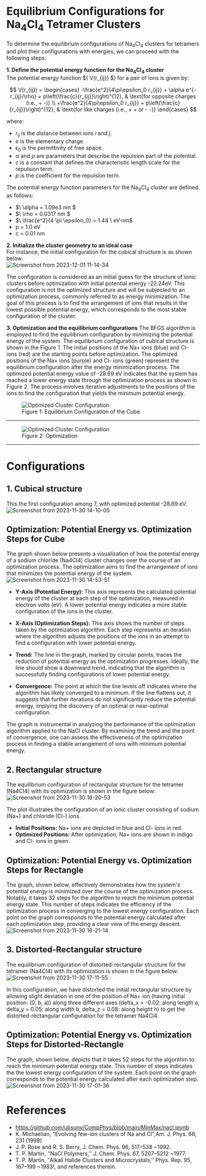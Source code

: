 # Equilibrium Configurations for Na<sub>4</sub>Cl<sub>4</sub> Tetramer Clusters

To determine the equilibrium configurations of Na<sub>4</sub>Cl<sub>4</sub> clusters for tetramers and plot their configurations with energies, we can proceed with the following steps:

**1. Define the potential energy function for the Na<sub>4</sub>Cl<sub>4</sub> cluster**    
The potential energy function $\( V(r_{ij}) \$) for a pair of ions is given by:

$$
V(r_{ij}) = 
\begin{cases} 
-\frac{e^2}{4\pi\epsilon_0 r_{ij}} + \alpha e^{-r_{ij}/\rho} + p\left(\frac{c}{r_{ij}}\right)^{12}, & \text{for opposite charges (i.e., + -)} \\
+\frac{e^2}{4\pi\epsilon_0 r_{ij}} + p\left(\frac{c}{r_{ij}}\right)^{12}, & \text{for like charges (i.e., + + or - -)} 
\end{cases}
$$

where:
- $r_{ij}$ is the distance between ions $i$ and $j$.
- $e$ is the elementary charge.
- $\epsilon_0$ is the permittivity of free space.
- $\alpha$ and $\rho$ are parameters that describe the repulsion part of the potential.
- $c$ is a constant that defines the characteristic length scale for the repulsion term.
- $p$ is the coefficient for the repulsion term.


The potential energy function parameters for the Na<sub>4</sub>Cl<sub>4</sub> cluster are defined as follows:
- $\ \alpha  = 1.09e3 nm $
- $\ \rho = 0.0317 nm $
- $\ \frac{e^2}{4 \pi \epsilon_0} = 1.44 \ eV·nm$
- p = 1.0 eV
- c = 0.01 nm


**2. Initialize the cluster geometry to an ideal case**  
For instance, the initial configuration for the cubical structure is as shown below:  
![Screenshot from 2023-12-01 11-14-34](https://github.com/tirthbha/23-Homework7G1/assets/143649367/df3f6377-72f2-425e-b67c-17fde26ac505)  

The configuration is considered as an initial guess for the structure of ionic clusters before optimization with initial potential energy -22.24eV. This configuration is not the optimized structure and will be subjected to an optimization process, commonly referred to as energy minimization. The goal of this process is to find the arrangement of ions that results in the lowest possible potential energy, which corresponds to the most stable configuration of the cluster.


**3. Optimization and  the equilibrium configurations**
   The BFGS algorithm is employed to find the equilibrium configuration by minimizing the potential energy of the system. The equilibrium configuration of cubical structure is shown in the Figure 1. The initial positions of the Na+ ions (blue) and Cl- ions (red) are the starting points before optimization. The optimized positions of the Na+ ions (purple) and Cl- ions (green) represent the equilibrium configuration after the energy minimization process. The optimized potential energy value of -28.69 eV indicates that the system has reached a lower energy state through the optimization process as shown in Figure 2. The process involves iterative adjustments to the positions of the ions to find the configuration that yields the minimum potential energy. 
 
<figure>
  <img src="https://github.com/tirthbha/23-Homework7G1/assets/143649367/8d90cbcd-c4f0-4ce1-839b-8b3125841a58" alt="Optimized Cluster Configuration">
  <figcaption>Figure 1: Equilibrium Configuration of the Cube</figcaption>
</figure>  

------------------------------------------------------------------------------------------------------------------------------------------------------

<figure>
  <img src="https://github.com/tirthbha/23-Homework7G1/assets/143649367/2418e0b3-72f0-4f0f-bc81-04f9aa1f68a9" alt="Optimized Cluster Configuration">
  <figcaption>Figure 2: Optimization </figcaption>
</figure>




------------------------------------------------------------------------------------------------------------------------------------------------------



# Configurations
## 1. Cubical structure
   This the first configuration among 7, with optimized potential -28.69 eV.
   ![Screenshot from 2023-11-30 14-10-05](https://github.com/tirthbha/23-Homework7G1/assets/143649367/22b9d223-0104-4127-a7b7-067413e24069)

   ## Optimization: Potential Energy vs. Optimization Steps for Cube

The graph shown below presents a visualization of how the potential energy of a sodium chloride (Na4Cl4) cluster changes over the course of an optimization process. The optimization aims to find the arrangement of ions that minimizes the potential energy of the system.  
![Screenshot from 2023-11-30 14-53-51](https://github.com/tirthbha/23-Homework7G1/assets/143649367/2418e0b3-72f0-4f0f-bc81-04f9aa1f68a9)



- **Y-Axis (Potential Energy):** This axis represents the calculated potential energy of the cluster at each step of the optimization, measured in electron volts (eV). A lower potential energy indicates a more stable configuration of the ions in the cluster.
  
- **X-Axis (Optimization Steps):** This axis shows the number of steps taken by the optimization algorithm. Each step represents an iteration where the algorithm adjusts the positions of the ions in an attempt to find a configuration with lower potential energy.
  
- **Trend:** The line in the graph, marked by circular points, traces the reduction of potential energy as the optimization progresses. Ideally, the line should show a downward trend, indicating that the algorithm is successfully finding configurations of lower potential energy.



- **Convergence:** The point at which the line levels off indicates where the algorithm has likely converged to a minimum. If the line flattens out, it suggests that further iterations do not significantly reduce the potential energy, implying the discovery of an optimal or near-optimal configuration.


The graph is instrumental in analyzing the performance of the optimization algorithm applied to the NaCl cluster. By examining the trend and the point of convergence, one can assess the effectiveness of the optimization process in finding a stable arrangement of ions with minimum potential energy.
## 2. Rectangular structure

The equilibrium configuration of rectangular structure for the tetramer (Na4Cl4) with its optimization is shown in the figure below:  
![Screenshot from 2023-11-30 16-20-53](https://github.com/tirthbha/23-Homework7G1/assets/143649367/fd02f960-11c0-4d48-b392-068b8670d2e0)    

The plot illustrates the configuration of an ionic cluster consisting of sodium (Na+) and chloride (Cl-) ions. 

- **Initial Positions:** Na+ ions are depicted in blue and Cl- ions in red.
- **Optimized Positions:** After optimization, Na+ ions are shown in indigo and Cl- ions in green.


 ## Optimization: Potential Energy vs. Optimization Steps for Rectangle

The graph, shown below, effectively demonstrates how the system's potential energy is minimized over the course of the optimization process. Notably, it takes 32 steps for the algorithm to reach the minimum potential energy state. This number of steps indicates the efficiency of the optimization process in converging to the lowest energy configuration. Each point on the graph corresponds to the potential energy calculated after each optimization step, providing a clear view of the energy descent.
![Screenshot from 2023-11-30 16-21-14](https://github.com/tirthbha/23-Homework7G1/assets/143649367/4b7c40f2-b1cf-44b9-a546-997aa1e32a47)  

## 3. Distorted-Rectangular structure
The equilibrium configuration of distorted-rectangular structure for the tetramer (Na4Cl4) with its optimization is shown in the figure below:    
![Screenshot from 2023-11-30 17-11-55](https://github.com/tirthbha/23-Homework7G1/assets/143649367/fd88016f-812e-4c5b-a6d5-c3e3f394682e)  

In this configuration, we have distorted  the  initial rectangular structure by allowing slight deviation in one of the position of Na+ ion (having initial position: (0, b, a))  along three different axes (delta_x = -0.02: along length a, delta_y = 0.05: along width b, delta_z = 0.08: along height h) to get the distorted-rectangular configuration for the tetramer Na4Cl4.


 ## Optimization: Potential Energy vs. Optimization Steps for Distorted-Rectangle
 
The graph, shown below, depicts that it takes 52 steps for the algorithm to reach the minimum potential energy state. This number of steps indicates the  the lowest energy configuration of the system. Each point on the graph corresponds to the potential energy calculated after each optimization step.  
![Screenshot from 2023-11-30 17-01-36](https://github.com/tirthbha/23-Homework7G1/assets/143649367/fe559eed-893b-485a-8563-f49468fef555)



   
# References
   -  https://github.com/ubsuny/CompPhys/blob/main/MinMax/nacl.ipynb
   -  K. Michaelian, "Evolving few-ion clusters of Na and Cl",Am. J. Phys. 66, 231 (1998)
   -  J. P. Rose and R. S. Berry, J. Chem. Phys. 96, 517–538 ~1992.
   -  T. P. Martin, ‘‘NaCl Polymers,’’ J. Chem. Phys. 67, 5207–5212 ~1977.
   -  T. P. Martin, ‘‘Alkali Halide Clusters and Microcrystals,’’ Phys. Rep. 95, 167–199 ~1983!, and references therein.



